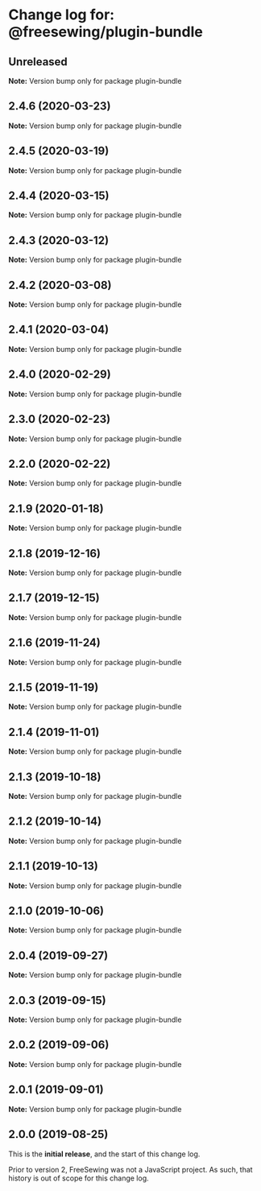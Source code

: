 # Change log for: @freesewing/plugin-bundle


## Unreleased

**Note:** Version bump only for package plugin-bundle


## 2.4.6 (2020-03-23)

**Note:** Version bump only for package plugin-bundle


## 2.4.5 (2020-03-19)

**Note:** Version bump only for package plugin-bundle


## 2.4.4 (2020-03-15)

**Note:** Version bump only for package plugin-bundle


## 2.4.3 (2020-03-12)

**Note:** Version bump only for package plugin-bundle


## 2.4.2 (2020-03-08)

**Note:** Version bump only for package plugin-bundle


## 2.4.1 (2020-03-04)

**Note:** Version bump only for package plugin-bundle


## 2.4.0 (2020-02-29)

**Note:** Version bump only for package plugin-bundle


## 2.3.0 (2020-02-23)

**Note:** Version bump only for package plugin-bundle


## 2.2.0 (2020-02-22)

**Note:** Version bump only for package plugin-bundle


## 2.1.9 (2020-01-18)

**Note:** Version bump only for package plugin-bundle


## 2.1.8 (2019-12-16)

**Note:** Version bump only for package plugin-bundle


## 2.1.7 (2019-12-15)

**Note:** Version bump only for package plugin-bundle


## 2.1.6 (2019-11-24)

**Note:** Version bump only for package plugin-bundle


## 2.1.5 (2019-11-19)

**Note:** Version bump only for package plugin-bundle


## 2.1.4 (2019-11-01)

**Note:** Version bump only for package plugin-bundle


## 2.1.3 (2019-10-18)

**Note:** Version bump only for package plugin-bundle


## 2.1.2 (2019-10-14)

**Note:** Version bump only for package plugin-bundle


## 2.1.1 (2019-10-13)

**Note:** Version bump only for package plugin-bundle


## 2.1.0 (2019-10-06)

**Note:** Version bump only for package plugin-bundle


## 2.0.4 (2019-09-27)

**Note:** Version bump only for package plugin-bundle


## 2.0.3 (2019-09-15)

**Note:** Version bump only for package plugin-bundle


## 2.0.2 (2019-09-06)

**Note:** Version bump only for package plugin-bundle


## 2.0.1 (2019-09-01)

**Note:** Version bump only for package plugin-bundle




## 2.0.0 (2019-08-25)

This is the **initial release**, and the start of this change log.

Prior to version 2, FreeSewing was not a JavaScript project.
As such, that history is out of scope for this change log.
